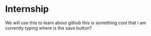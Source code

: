 # Internship
We will use this to learn about github
this is something cool that i am currently typing where is the save button?
